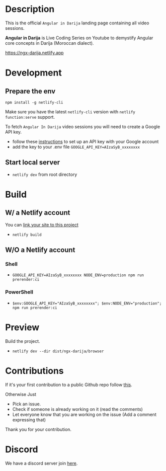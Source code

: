 # Description

This is the official `Angular in Darija` landing page containing all video sessions.

**Angular in Darija** is Live Coding Series on Youtube to demystify Angular core concepts in Darija (Moroccan dialect).

https://ngx-darija.netlify.app

# Development

## Prepare the env

`npm install -g netlify-cli`

Make sure you have the latest `netlify-cli` version with `netlify function:serve` support.

To fetch `Angular In Darija` video sessions you will need to create a Google API key.

- follow these [instructions](https://developers.google.com/maps/documentation/maps-static/get-api-key?hl=en) to set up
  an API key with your Google account
- add the key to your .env file `GOOGLE_API_KEY=AIzaSyB_xxxxxxxx`

## Start local server

- `netlify dev` from root directory

# Build

## W/ a Netlify account

You can [link your site to this project](https://docs.netlify.com/cli/get-started/#installation)

- `netlify build`

## W/O a Netlify account

### Shell

- `GOOGLE_API_KEY=AIzaSyB_xxxxxxxx NODE_ENV=production npm run prerender:ci`

### PowerShell

- `$env:GOOGLE_API_KEY="AIzaSyB_xxxxxxxx"; $env:NODE_ENV="production"; npm run prerender:ci`

# Preview

Build the project.

- `netlify dev --dir dist/ngx-darija/browser`

# Contributions

If it's your first contribution to a public Github repo
follow [this](https://github.com/firstcontributions/first-contributions).

Otherwise Just

- Pick an issue.
- Check if someone is already working on it (read the comments)
- Let everyone know that you are working on the issue (Add a comment expressing that)

Thank you for your contribution.

# Discord

We have a discord server join [here](https://bit.ly/ngDiscord).
